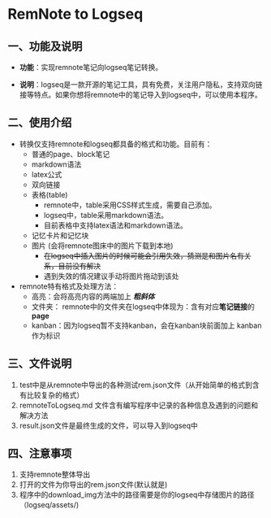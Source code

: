 # RemNote to Logseq

## 一、功能及说明

* **功能**：实现remnote笔记向logseq笔记转换。

* **说明**：logseq是一款开源的笔记工具，具有免费，关注用户隐私，支持双向链接等特点。如果你想将remnote中的笔记导入到logseq中，可以使用本程序。

## 二、使用介绍

* 转换仅支持remnote和logseq都具备的格式和功能。目前有：
  * 普通的page、block笔记
  * markdown语法
  * latex公式
  * 双向链接
  * 表格(table)
    * remnote中，table采用CSS样式生成，需要自己添加。
    * logseq中，table采用markdown语法。
    * 目前表格中支持latex语法和markdown语法。
  * 记忆卡片和记忆块
  * 图片 (会将remnote图床中的图片下载到本地)
    *  ~~在logseq中插入图片的时候可能会引用失效，猜测是和图片名有关系，目前没有解决~~
    * 遇到失效的情况建议手动将图片拖动到该处
* remnote特有格式及处理方法：
  * 高亮：会将高亮内容的两端加上 ***粗斜体***
  * 文件夹： remnote中的文件夹在logseq中体现为：含有对应**笔记链接**的**page**
  * kanban：因为logseq暂不支持kanban，会在kanban块前面加上 kanban 作为标识

## 三、文件说明

1. test中是从remnote中导出的各种测试rem.json文件（从开始简单的格式到含有比较复杂的格式）
2. remnoteToLogseq.md 文件含有编写程序中记录的各种信息及遇到的问题和解决方法
2. result.json文件是最终生成的文件，可以导入到logseq中

## 四、注意事项

1. 支持remnote整体导出
1. 打开的文件为你导出的rem.json文件(默认就是)
1. 程序中的download_img方法中的路径需要是你的logseq中存储图片的路径（logseq/assets/)
